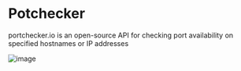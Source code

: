 # Potchecker 
portchecker.io is an open-source API for checking port availability on specified hostnames or IP addresses

![image](https://github.com/user-attachments/assets/f39d886d-cb9e-48db-a50c-cb68c64feb04)
